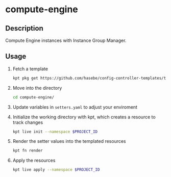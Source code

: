 # compute-engine

## Description
Compute Engine instances with Instance Group Manager.

## Usage

1. Fetch a template

   ```sh
   kpt pkg get https://github.com/hasebe/config-controller-templates/template2/compute-engine compute-engine
   ```

1. Move into the directory

   ```sh
   cd compute-engine/
   ```

1. Update variables in `setters.yaml` to adjust your enviroment

1. Initialize the working directory with kpt, which creates a resource to track changes

   ```sh
   kpt live init --namespace $PROJECT_ID
   ```

1. Render the setter values into the templated resources

   ```sh
   kpt fn render
   ```

1. Apply the resources

   ```sh
   kpt live apply --namespace $PROJECT_ID
   ```
